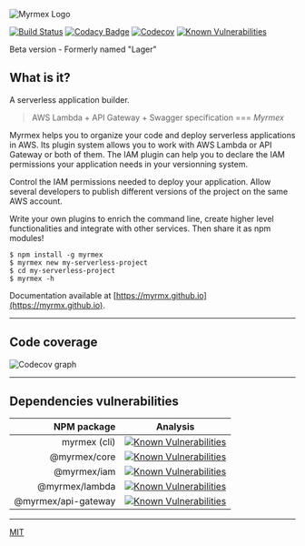 ![Myrmex Logo](https://raw.githubusercontent.com/myrmx/myrmex/master/img/myrmex.png)

[![Build Status](https://travis-ci.org/myrmx/myrmex.svg)](https://travis-ci.org/myrmx/myrmex)
[![Codacy Badge](https://api.codacy.com/project/badge/Grade/249a9410043a43dca599d29f53a7bf98)](https://www.codacy.com/app/alexisno/myrmex?utm_source=github.com&amp;utm_medium=referral&amp;utm_content=myrmx/myrmex&amp;utm_campaign=Badge_Grade)
[![Codecov](https://codecov.io/gh/myrmx/myrmex/branch/master/graph/badge.svg)](https://codecov.io/gh/myrmx/myrmex)
[![Known Vulnerabilities](https://snyk.io/test/github/myrmx/myrmex/badge.svg?targetFile=packages%2Fmyrmex%2Fpackage.json)](https://snyk.io/test/github/myrmx/myrmex?targetFile=packages%2Fmyrmex%2Fpackage.json)

Beta version - Formerly named "Lager"

## What is it?

A serverless application builder.

> AWS Lambda + API Gateway + Swagger specification === *Myrmex*

Myrmex helps you to organize your code and deploy serverless applications in AWS. Its plugin system allows you to work with
AWS Lambda or API Gateway or both of them. The IAM plugin can help you to declare the IAM permissions your application needs
in your versionning system.

Control the IAM permissions needed to deploy your application. Allow several developers to publish different versions of the
project on the same AWS account.

Write your own plugins to enrich the command line, create higher level functionalities and integrate with other services.
Then share it as npm modules!

```
$ npm install -g myrmex
$ myrmex new my-serverless-project
$ cd my-serverless-project
$ myrmex -h
```

Documentation available at [https://myrmx.github.io](https://myrmx.github.io).

---

## Code coverage

![Codecov graph](https://codecov.io/gh/myrmx/myrmex/branch/master/graphs/icicle.svg "Code coverage")

---

## Dependencies vulnerabilities

| NPM package         | Analysis                                                                                                                         |
| -------------------:| -------------------------------------------------------------------------------------------------------------------------------- |
|        myrmex (cli) | [![Known Vulnerabilities](https://snyk.io/test/npm/myrmex/badge.svg)](https://snyk.io/test/npm/myrmex)                           |
|        @myrmex/core | [![Known Vulnerabilities](https://snyk.io/test/npm/@myrmex/core/badge.svg)](https://snyk.io/test/npm/@myrmex/core)               |
|         @myrmex/iam | [![Known Vulnerabilities](https://snyk.io/test/npm/@myrmex/iam/badge.svg)](https://snyk.io/test/npm/@myrmex/iam)                 |
|      @myrmex/lambda | [![Known Vulnerabilities](https://snyk.io/test/npm/@myrmex/lambda/badge.svg)](https://snyk.io/test/npm/@myrmex/lambda)           |
| @myrmex/api-gateway | [![Known Vulnerabilities](https://snyk.io/test/npm/@myrmex/api-gateway/badge.svg)](https://snyk.io/test/npm/@myrmex/api-gateway) |

---

[MIT](LICENSE)
